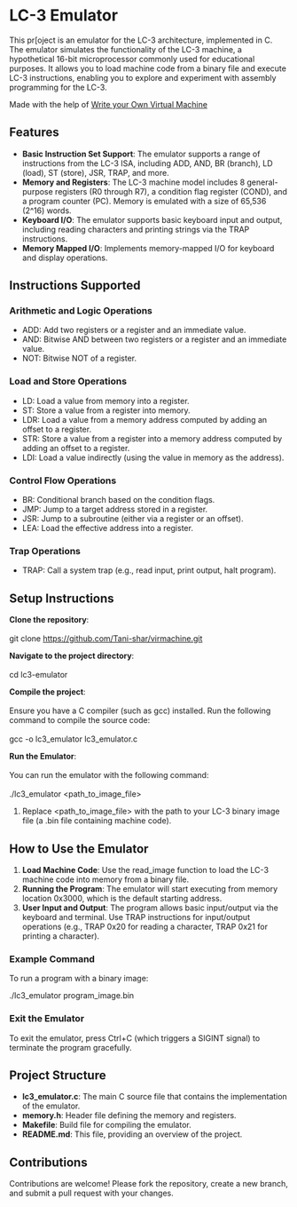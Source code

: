 # **LC-3 Emulator**

This pr\[oject is an emulator for the LC-3 architecture, implemented in C. The emulator simulates the functionality of the LC-3 machine, a hypothetical 16-bit microprocessor commonly used for educational purposes. It allows you to load machine code from a binary file and execute LC-3 instructions, enabling you to explore and experiment with assembly programming for the LC-3.

Made with the help of [Write your Own Virtual Machine](https://www.jmeiners.com/lc3-vm/#:hello-world-assembly)

## **Features**

- **Basic Instruction Set Support**: The emulator supports a range of instructions from the LC-3 ISA, including ADD, AND, BR (branch), LD (load), ST (store), JSR, TRAP, and more.
- **Memory and Registers**: The LC-3 machine model includes 8 general-purpose registers (R0 through R7), a condition flag register (COND), and a program counter (PC). Memory is emulated with a size of 65,536 (2^16) words.
- **Keyboard I/O**: The emulator supports basic keyboard input and output, including reading characters and printing strings via the TRAP instructions.
- **Memory Mapped I/O**: Implements memory-mapped I/O for keyboard and display operations.

## **Instructions Supported**

### **Arithmetic and Logic Operations**

- ADD: Add two registers or a register and an immediate value.
- AND: Bitwise AND between two registers or a register and an immediate value.
- NOT: Bitwise NOT of a register.

### **Load and Store Operations**

- LD: Load a value from memory into a register.
- ST: Store a value from a register into memory.
- LDR: Load a value from a memory address computed by adding an offset to a register.
- STR: Store a value from a register into a memory address computed by adding an offset to a register.
- LDI: Load a value indirectly (using the value in memory as the address).

### **Control Flow Operations**

- BR: Conditional branch based on the condition flags.
- JMP: Jump to a target address stored in a register.
- JSR: Jump to a subroutine (either via a register or an offset).
- LEA: Load the effective address into a register.

### **Trap Operations**

- TRAP: Call a system trap (e.g., read input, print output, halt program).

## **Setup Instructions**

**Clone the repository**:  
<br/>git clone <https://github.com/Tani-shar/virmachine.git>

**Navigate to the project directory**:  
<br/>cd lc3-emulator

**Compile the project**:  
<br/>Ensure you have a C compiler (such as gcc) installed. Run the following command to compile the source code:  
<br/>gcc -o lc3_emulator lc3_emulator.c

**Run the Emulator**:  
<br/>You can run the emulator with the following command:  
<br/>./lc3_emulator &lt;path_to_image_file&gt;

1. Replace &lt;path_to_image_file&gt; with the path to your LC-3 binary image file (a .bin file containing machine code).  

## **How to Use the Emulator**

1. **Load Machine Code**: Use the read_image function to load the LC-3 machine code into memory from a binary file.
2. **Running the Program**: The emulator will start executing from memory location 0x3000, which is the default starting address.
3. **User Input and Output**: The program allows basic input/output via the keyboard and terminal. Use TRAP instructions for input/output operations (e.g., TRAP 0x20 for reading a character, TRAP 0x21 for printing a character).

### **Example Command**

To run a program with a binary image:

./lc3_emulator program_image.bin

### **Exit the Emulator**

To exit the emulator, press Ctrl+C (which triggers a SIGINT signal) to terminate the program gracefully.

## **Project Structure**

- **lc3_emulator.c**: The main C source file that contains the implementation of the emulator.
- **memory.h**: Header file defining the memory and registers.
- **Makefile**: Build file for compiling the emulator.
- **README.md**: This file, providing an overview of the project.

## **Contributions**

Contributions are welcome! Please fork the repository, create a new branch, and submit a pull request with your changes.
